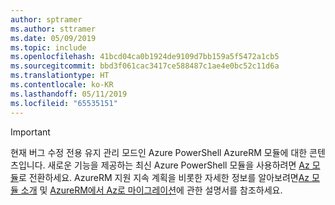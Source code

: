 ```yaml
---
author: sptramer
ms.author: sttramer
ms.date: 05/09/2019
ms.topic: include
ms.openlocfilehash: 41bcd04ca0b1924de9109d7bb159a5f5472a1cb5
ms.sourcegitcommit: bbd3f061cac3417ce588487c1ae4e0bc52c11d6a
ms.translationtype: HT
ms.contentlocale: ko-KR
ms.lasthandoff: 05/11/2019
ms.locfileid: "65535151"
---
```

> [!IMPORTANT]
>
> 현재 버그 수정 전용 유지 관리 모드인 Azure PowerShell AzureRM 모듈에 대한 콘텐츠입니다.
> 새로운 기능을 제공하는 최신 Azure PowerShell 모듈을 사용하려면 [Az 모듈](/powershell/azure)로 전환하세요. AzureRM 지원 지속 계획을 비롯한 자세한 정보를 알아보려면[Az 모듈 소개](/powershell/azure/new-azureps-module-az) 및 [AzureRM에서 Az로 마이그레이션](/powershell/azure/migrate-from-azurerm-to-az)에 관한 설명서를 참조하세요.
